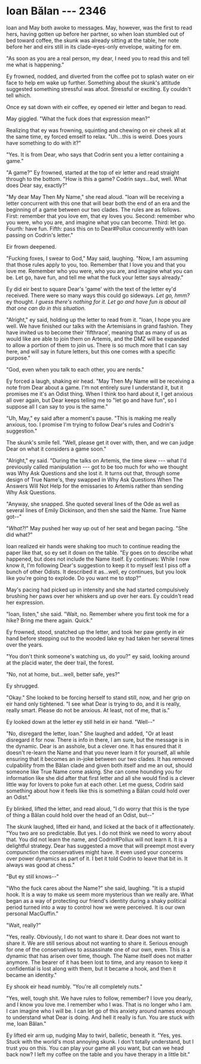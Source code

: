 # Ioan Bălan --- 2346

Ioan and May both awoke to messages. May, however, was the first to read hers, having gotten up before her partner, so when Ioan stumbled out of bed toward coffee, the skunk was already sitting at the table, her note before her and eirs still in its clade-eyes-only envelope, waiting for em.

"As soon as you are a real person, my dear, I need you to read this and tell me what is happening."

Ey frowned, nodded, and diverted from the coffee pot to splash water on eir face to help em wake up further. Something about the skunk's attitude suggested something stressful was afoot. Stressful or exciting. Ey couldn't tell which.

Once ey sat down with eir coffee, ey opened eir letter and began to read.

May giggled. "What the fuck does that expression mean?"

Realizing that ey was frowning, squinting and chewing on eir cheek all at the same time, ey forced emself to relax. "Uh...this is weird. Does yours have something to do with it?"

"Yes. It is from Dear, who says that Codrin sent you a letter containing a game."

"A game?" Ey frowned, started at the top of eir letter and read straight through to the bottom. "How is this a game? Codrin says...but, well. What does Dear say, exactly?"

"My dear May Then My Name," she read aloud. "Ioan will be receiving a letter concurrent with this one that will bear both the end of an era and the beginning of a game between our two clades. The rules are as follows. First: remember that you love em, that ey loves you. Second: remember who you were, who you are, and imagine what you can become. Third: let go. Fourth: have fun. Fifth: pass this on to Dear#Pollux concurrently with Ioan passing on Codrin's letter."

Eir frown deepened.

"Fucking foxes, I swear to God," May said, laughing. "Now, I am assuming that those rules apply to you, too. Remember that I love you and that you love me. Remember who you were, who you are, and imagine what you can be. Let go, have fun, and tell me what the fuck your letter says already."

Ey did eir best to square Dear's 'game' with the text of the letter ey'd received. There were so many ways this could go sideways. *Let go, hmm?* ey thought. *I guess there's nothing for it. Let go and have fun is about all that one can do in this situation.*

"Alright," ey said, holding up the letter to read from it. "Ioan, I hope you are well. We have finished our talks with the Artemisians in grand fashion. They have invited us to become their 'fifthrace', meaning that as many of us as would like are able to join them on Artemis, and the DMZ will be expanded to allow a portion of them to join us. There is so much more that I can say here, and will say in future letters, but this one comes with a specific purpose."

"God, even when you talk to each other, you are nerds."

Ey forced a laugh, shaking eir head. "May Then My Name will be receiving a note from Dear about a game. I'm not entirely sure I understand it, but it promises me it's an Odist thing. When I think too hard about it, I get anxious all over again, but Dear keeps telling me to "let go and have fun", so I suppose all I can say to you is the same."

"Uh, May," ey said after a moment's pause. "This is making me really anxious, too. I promise I'm trying to follow Dear's rules and Codrin's suggestion."

The skunk's smile fell. "Well, please get it over with, then, and we can judge Dear on what it considers a game soon."

"Alright," ey said. "During the talks on Artemis, the time skew --- what I'd previously called manipulation --- got to be too much for who we thought was Why Ask Questions and she lost it. It turns out that, through some design of True Name's, they swapped in Why Ask Questions When The Answers Will Not Help for the emissaries to Artemis rather than sending Why Ask Questions.

"Anyway, she snapped. She quoted several lines of the Ode as well as several lines of Emily Dickinson, and then she said the Name. True Name got--"

"*What?!*" May pushed her way up out of her seat and began pacing. "She did what?"

Ioan realized eir hands were shaking too much to continue reading the paper like that, so ey set it down on the table. "Ey goes on to describe what happened, but does not include the Name itself. Ey continues: While I now know it, I'm following Dear's suggestion to keep it to myself lest I piss off a bunch of other Odists. It described it as...well, ey continues, but you look like you're going to explode. Do you want me to stop?"

May's pacing had picked up in intensity and she had started compulsively brushing her paws over her whiskers and up over her ears. Ey couldn't read her expression.

"Ioan, listen," she said. "Wait, no. Remember where you first took me for a hike? Bring me there again. Quick."

Ey frowned, stood, snatched up the letter, and took her paw gently in eir hand before stepping out to the wooded lake ey had taken her several times over the years.

"You don't think someone's watching us, do you?" ey said, looking around at the placid water, the deer trail, the forest.

"No, not at home, but...well, better safe, yes?"

Ey shrugged.

"Okay." She looked to be forcing herself to stand still, now, and her grip on eir hand only tightened. "I see what Dear is trying to do, and it is really, really smart. Please do not be anxious. At least, not of me, that is."

Ey looked down at the letter ey still held in eir hand. "Well--"

"No, disregard the letter, Ioan." She laughed and added, "Or at least disregard it for now. There is info in there, I am sure, but the message is in the dynamic. Dear is an asshole, but a clever one. It has ensured that it doesn't re-learn the Name and that you never learn it for yourself, all while ensuring that it becomes an in-joke between our two clades. It has removed culpability from the Bălan clade and given both itself and me an out, should someone like True Name come asking. She can come hounding you for information like she did after that first letter and all she would find is a clever little way for lovers to poke fun at each other. Let me guess, Codrin said something about how it feels like this is something a Bălan could hold over an Odist."

Ey blinked, lifted the letter, and read aloud, "I do worry that this is the type of thing a Bălan could hold over the head of an Odist, but--"

The skunk laughed, lifted eir hand, and licked at the back of it affectionately. "You two are so predictable. But yes. I do not think we need to worry about that. You did not learn the name, and Codrin#Pollux will not learn it. It is a delightful strategy. Dear has suggested a move that will preempt most every compunction the conservatives might have. It even used your concerns over power dynamics as part of it. I bet it told Codrin to leave that bit in. It always was good at chess."

"But ey still knows--"

"Who the fuck cares about the Name?" she said, laughing. "It is a stupid hook. It is a way to make us seem more mysterious than we really are. What began as a way of protecting our friend's identity during a shaky political period turned into a way to control how we were perceived. It is our own personal MacGuffin."

"Wait, really?"

"Yes, really. Obviously, I do not want to share it. Dear does not want to share it. We are still serious about not wanting to share it. Serious enough for one of the conservatives to assassinate one of our own, even. This is a dynamic that has arisen over time, though. The Name itself does not matter anymore. The bearer of it has been lost to time, and any reason to keep it confidential is lost along with them, but it became a hook, and then it became an identity."

Ey shook eir head numbly. "You're all completely nuts."

"Yes, well, tough shit. We have rules to follow, remember? I love you dearly, and I know you love me. I remember who I was. That is no longer who I am. I can imagine who I will be. I can let go of this anxiety around names enough to understand what Dear is doing. And hell it really is fun. You are stuck with me, Ioan Bălan."

Ey lifted eir arm up, nudging May to twirl, balletic, beneath it. "Yes, yes. Stuck with the world's most annoying skunk. I don't totally understand, but I trust you on this. You can play your game all you want, but can we head back now? I left my coffee on the table and you have therapy in a little bit."

